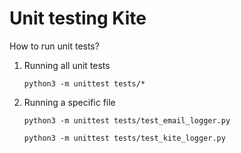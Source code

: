# Unit testing Kite

How to run unit tests?


1. Running all unit tests

    `python3 -m unittest tests/*`

2. Running a specific file

    `python3 -m unittest tests/test_email_logger.py`

    `python3 -m unittest tests/test_kite_logger.py`
